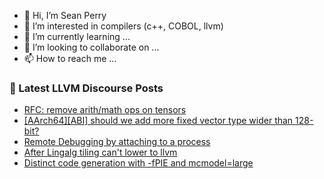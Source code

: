 - 👋 Hi, I’m Sean Perry
- 👀 I’m interested in compilers (c++, COBOL, llvm)
- 🌱 I’m currently learning ...
- 💞️ I’m looking to collaborate on ...
- 📫 How to reach me ...

<!---
s66perry/s66perry is a ✨ special ✨ repository because its `README.md` (this file) appears on your GitHub profile.
You can click the Preview link to take a look at your changes.
--->
### 📕 Latest LLVM Discourse Posts

<!-- DISCOURSE-LLVM:START -->
- [RFC: remove arith/math ops on tensors](https://discourse.llvm.org/t/rfc-remove-arith-math-ops-on-tensors/74357?page=2#post_23)
- [[AArch64][ABI] should we add more fixed vector type wider than 128-bit?](https://discourse.llvm.org/t/aarch64-abi-should-we-add-more-fixed-vector-type-wider-than-128-bit/74395#post_1)
- [Remote Debugging by attaching to a process](https://discourse.llvm.org/t/remote-debugging-by-attaching-to-a-process/74304#post_20)
- [After Lingalg tiling can&#39;t lower to llvm](https://discourse.llvm.org/t/after-lingalg-tiling-cant-lower-to-llvm/74356#post_4)
- [Distinct code generation with -fPIE and mcmodel=large](https://discourse.llvm.org/t/distinct-code-generation-with-fpie-and-mcmodel-large/74386#post_3)
<!-- DISCOURSE-LLVM:END -->
